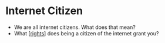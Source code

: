 # Internet Citizen

- We are all internet citizens. What does that mean?
- What [[rights]] does being a citizen of the internet grant you?


[//begin]: # "Autogenerated link references for markdown compatibility"
[rights]: rights "Rights"
[//end]: # "Autogenerated link references"